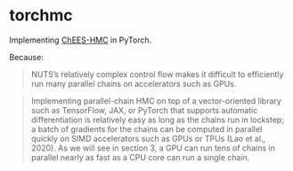 # torchmc

Implementing [ChEES-HMC](http://proceedings.mlr.press/v130/hoffman21a/hoffman21a.pdf) in PyTorch.

Because:

> NUTS’s relatively complex control flow makes it difficult to efficiently run many parallel chains on accelerators such as GPUs.

> Implementing parallel-chain HMC on top of a vector-oriented library such as TensorFlow, JAX, or PyTorch that supports automatic differentiation is relatively easy as long as the chains run in lockstep; a batch of gradients for the chains can be computed in parallel quickly on SIMD accelerators such as GPUs or TPUs (Lao et al., 2020). As we will see in section 3, a GPU can run tens of chains in parallel nearly as fast as a CPU core can run a single chain.
